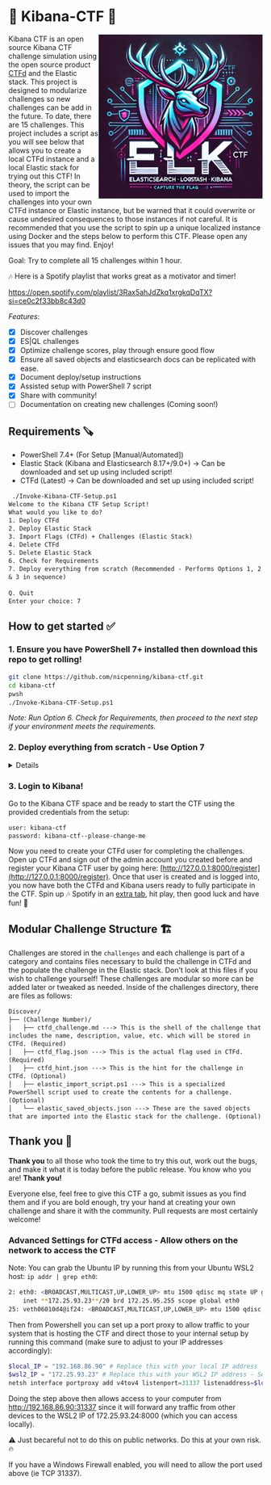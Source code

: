 # 🔎 Kibana-CTF 🚩

<img src="./images/DALLE_Capture_The_Flag_logo.webp" alt="drawing" width="325" align="right"/>

Kibana CTF is an open source Kibana CTF challenge simulation using the open source product [CTFd](https://ctfd.io/) and the Elastic stack. This project is designed to modularize challenges so new challenges can be add in the future. To date, there are 15 challenges. This project includes a script as you will see below that allows you to create a local CTFd instance and a local Elastic stack for trying out this CTF! In theory, the script can be used to import the challenges into your own CTFd instance or Elastic instance, but be warned that it could overwrite or cause undesired consequences to those instances if not careful. It is recommended that you use the script to spin up a unique localized instance using Docker and the steps below to perform this CTF. Please open any issues that you may find. Enjoy!

Goal: Try to complete all 15 challenges within 1 hour.

🎶 Here is a Spotify playlist that works great as a motivator and timer! 

https://open.spotify.com/playlist/3Rax5ahJdZkq1xrgkqDqTX?si=ce0c2f33bb8c43d0

_Features_:
- [x] Discover challenges
- [x] ES|QL challenges
- [x] Optimize challenge scores, play through ensure good flow
- [x] Ensure all saved objects and elasticsearch docs can be replicated with ease.
- [x] Document deploy/setup instructions
- [x] Assisted setup with PowerShell 7 script
- [x] Share with community!
- [ ] Documentation on creating new challenges (Coming soon!)

## Requirements 🪚
- PowerShell 7.4+ (For Setup [Manual/Automated])
- Elastic Stack (Kibana and Elasticsearch 8.17+/9.0+) -> Can be downloaded and set up using included script!
- CTFd (Latest) -> Can be downloaded and set up using included script!

```
 ./Invoke-Kibana-CTF-Setup.ps1                                                                                                       
Welcome to the Kibana CTF Setup Script!
What would you like to do?
1. Deploy CTFd
2. Deploy Elastic Stack
3. Import Flags (CTFd) + Challenges (Elastic Stack)
4. Delete CTFd
5. Delete Elastic Stack
6. Check for Requirements
7. Deploy everything from scratch (Recommended - Performs Options 1, 2 & 3 in sequence)

Q. Quit
Enter your choice: 7
```

## How to get started ✅
### 1. Ensure you have PowerShell 7+ installed then download this repo to get rolling!

```bash
git clone https://github.com/nicpenning/kibana-ctf.git
cd kibana-ctf
pwsh
./Invoke-Kibana-CTF-Setup.ps1
```

_Note: Run Option 6. Check for Requirements, then proceed to the next step if your environment meets the requirements._

### 2. Deploy everything from scratch - Use Option 7
   <details>
    a. Once deployed, go to the CTFd instance and navigate through the wizard with default settings (most of these will be overwritten later). Make sure to make note of your admin user/password combination and specify how long you want the CTF to last (this can easily be changed later if needed.)

   ![CTFd First Start Page](./images/image.png)
   ![Step 2 Sample](./images/image-1.png)
   ![Step 3 Sample](./images/image-2.png)
   ![Step 4 Sample](./images/image-4.png)
   ![Step 5 Sample](./images/image-5.png)
   ![Step 6 - Set Start / End Date of Challenge](./images/image-6.png)
   ![Finish!](./images/image-7.png)

    b. Go to settings, create the API Access Token and copy for later since you will not be able to see them after dismissing that pop up window. (No worries if you forget, you can create one later.)

   ![API Access Token](./images/image-8.png)
   ![Navigate to Access Token Page](./images/image-9.png)
   ![Generate Token](./images/image-10.png)
   ![Copy Token for Usage Later](./images/image-11.png)
   </details>
   
### 3. Login to Kibana!
Go to the Kibana CTF space and be ready to start the CTF using the provided credentials from the setup:
```
user: kibana-ctf
password: kibana-ctf--please-change-me
```
Now you need to create your CTFd user for completing the challenges. Open up CTFd and sign out of the admin account you created before and register your Kibana CTF user by going here: [http://127.0.0.1:8000/register](http://127.0.0.1:8000/register). Once that user is created and is logged into, you now have both the CTFd and Kibana users ready to fully participate in the CTF. Spin up 🎶 Spotify in an [extra tab](https://open.spotify.com/playlist/3Rax5ahJdZkq1xrgkqDqTX?si=ce0c2f33bb8c43d0), hit play, then good luck and have fun! 🚀

## Modular Challenge Structure 🏗️
Challenges are stored in the `challenges` and each challenge is part of a category and contains files necessary to build the challenge in CTFd and the populate the challenge in the Elastic stack. Don't look at this files if you wish to challenge yourself! These challenges are modular so more can be added later or tweaked as needed. Inside of the challenges directory, there are files as follows:

```
Discover/
├── (Challenge Number)/
│   ├── ctfd_challenge.md ---> This is the shell of the challenge that includes the name, description, value, etc. which will be stored in CTFd. (Required)
│   ├── ctfd_flag.json ---> This is the actual flag used in CTFd. (Required)
│   ├── ctfd_hint.json ---> This is the hint for the challenge in CTFd. (Optional)
│   ├── elastic_import_script.ps1 ---> This is a specialized PowerShell script used to create the contents for a challenge. (Optional)
│   └── elastic_saved_objects.json ---> These are the saved objects that are imported into the Elastic stack for the challenge. (Optional)
```

## Thank you 🙏 
**Thank you** to all those who took the time to try this out, work out the bugs, and make it what it is today before the public release. You know who you are! **Thank you!**

Everyone else, feel free to give this CTF a go, submit issues as you find them and if you are bold enough, try your hand at creating your own challenge and share it with the community. Pull requests are most certainly welcome!

### Advanced Settings for CTFd access - Allow others on the network to access the CTF
Note: You can grab the Ubuntu IP by running this from your Ubuntu WSL2 host: `ip addr | grep eth0`:
```bash
2: eth0: <BROADCAST,MULTICAST,UP,LOWER_UP> mtu 1500 qdisc mq state UP group default qlen 1000
    inet **172.25.93.23**/20 brd 172.25.95.255 scope global eth0
25: veth06010d4@if24: <BROADCAST,MULTICAST,UP,LOWER_UP> mtu 1500 qdisc noqueue master br-765cf15dc8a1 state UP group default
```

Then from Powershell you can set up a port proxy to allow traffic to your system that is hosting the CTF and direct those to your internal setup by running this command (make sure to adjust to your IP addresses accordingly):
```Powershell
$local_IP = "192.168.86.90" # Replace this with your local IP address
$wsl2_IP = "172.25.93.23" # Replace this with your WSL2 IP address - See example above on how to obtain this
netsh interface portproxy add v4tov4 listenport=31337 listenaddress=$local_IP connectport=8000 connectaddress=$wsl2_IP
```
Doing the step above then allows access to your computer from http://192.168.86.90:31337 since it will forward any traffic from other devices to the WSL2 IP of 172.25.93.24:8000 (which you can access locally). 

⚠️ Just becareful not to do this on public networks. Do this at your own risk.🔥

If you have a Windows Firewall enabled, you will need to allow the port used above (ie TCP 31337).
